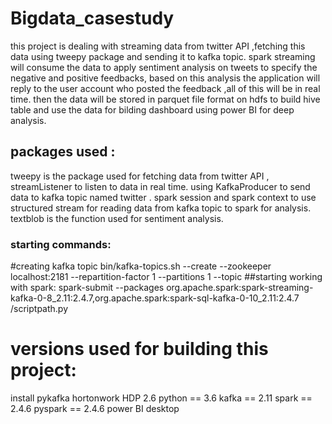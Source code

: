 # Bigdata_casestudy
this project is dealing with streaming data from twitter API ,fetching this data using tweepy package and sending it to kafka topic.
spark streaming will consume the data to apply sentiment analysis on tweets to specify the negative and positive feedbacks, based on this analysis the application will reply to the user account who posted the feedback ,all of this will be in real time.
then the data will be stored in parquet file format on hdfs to build hive table and use the data for bilding dashboard using power BI for deep analysis.
## packages used :
tweepy is the package used for fetching data from twitter API , streamListener to listen to data in real time.
using KafkaProducer to send data to kafka topic named twitter .
spark session and spark context to use structured stream for reading data from kafka topic to spark for analysis.
textblob is the function used for sentiment analysis.
### starting commands:
#creating kafka topic
bin/kafka-topics.sh --create --zookeeper localhost:2181 --repartition-factor 1 --partitions 1 --topic <name>
##starting working with spark:
 spark-submit --packages org.apache.spark:spark-streaming-kafka-0-8_2.11:2.4.7,org.apache.spark:spark-sql-kafka-0-10_2.11:2.4.7 /scriptpath.py

# versions used for building this project:

install pykafka
hortonwork HDP 2.6
python == 3.6
kafka == 2.11
spark == 2.4.6
pyspark == 2.4.6
power BI desktop

